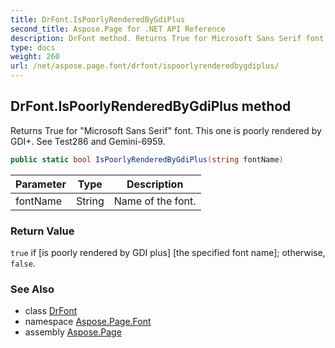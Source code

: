 ```yaml
---
title: DrFont.IsPoorlyRenderedByGdiPlus
second_title: Aspose.Page for .NET API Reference
description: DrFont method. Returns True for Microsoft Sans Serif font. This one is poorly rendered by GDI. See Test286 and Gemini6959
type: docs
weight: 260
url: /net/aspose.page.font/drfont/ispoorlyrenderedbygdiplus/
---
```

## DrFont.IsPoorlyRenderedByGdiPlus method

Returns True for "Microsoft Sans Serif" font. This one is poorly rendered by GDI+. See Test286 and Gemini-6959.

```csharp
public static bool IsPoorlyRenderedByGdiPlus(string fontName)
```

| Parameter | Type | Description |
| --- | --- | --- |
| fontName | String | Name of the font. |

### Return Value

`true` if [is poorly rendered by GDI plus] [the specified font name]; otherwise, `false`.

### See Also

* class [DrFont](../)
* namespace [Aspose.Page.Font](../../drfont/)
* assembly [Aspose.Page](../../../)


